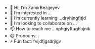 - 👋 Hi, I’m ZamirBezgeyev
- 👀 I’m interested in ...
- 🌱 I’m currently learning ...dryhjngfjtjd 
- 💞️ I’m looking to collaborate on ...
- 📫 How to reach me ...nphgiyftughbjnik
- 😄 Pronouns: .
- ⚡ Fun fact: fvijdfjgsdrjigv
<!---
ZamirBezgeyev/ZamirBezgeyev is a ✨ special ✨ repository because its `README.md` (this file) appears on your GitHub profile.
You can click the Preview link to take a look at your changes.
--->
